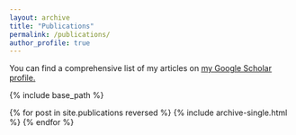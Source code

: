 ```yaml
---
layout: archive
title: "Publications"
permalink: /publications/
author_profile: true
---
```



You can find a comprehensive list of my articles on <u><a href="{{author.googlescholar}}">my Google Scholar profile</a>.</u>

{% include base_path %}

{% for post in site.publications reversed %}
  {% include archive-single.html %}
{% endfor %}
